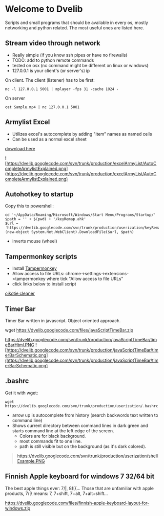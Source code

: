 # Welcome to Dvelib #

Scripts and small programs that should be available in every os, mostly networking and python related. The most useful ones are listed here.

## Stream video through network ##

  * Really simple (if you know ssh pipes or have no firewalls)
  * TODO: add to python remote commands
  * tested on osx (nc command might be different on linux or windows)
  * 127.0.0.1 is your client's (or server's) ip

On client. The client (listener) has to be first:
```
nc -l 127.0.0.1 5001 | mplayer -fps 31 -cache 1024 -
```
On server
```
cat Sample.mp4 | nc 127.0.0.1 5001
```

## Armylist Excel ##

  * Utilizes excel's autocomplete by adding "item" names as named cells
  * Can be used as a normal excel sheet

[download here](https://dvelib.googlecode.com/svn/trunk/production/excelArmyList/ExcelArmyList.xlsm)

![https://dvelib.googlecode.com/svn/trunk/production/excelArmyList/AutoCompleteArmylistExplained.png](https://dvelib.googlecode.com/svn/trunk/production/excelArmyList/AutoCompleteArmylistExplained.png)

## Autohotkey to startup ##

Copy this to powershell:

```
cd '~/AppData/Roaming/Microsoft/Windows/Start Menu/Programs/Startup/'
$path = '' + $(pwd) + '/keyRemap.ahk'
$url = 'https://dvelib.googlecode.com/svn/trunk/production/userization/keyRemap.ahk'
(new-object System.Net.WebClient).DownloadFile($url, $path)
```

  * inverts mouse (wheel)

## Tampermonkey scripts ##

  * Install [Tampermonkey](http://tampermonkey.net/)
  * Allow access to file URLs: chrome->settings->extensions->tampermonkey where tick "Allow access to file URLs"
  * click links below to install script

[oikotie cleaner](https://dvelib.googlecode.com/svn/trunk/production/userization/tamper/asunnot_oikotie_fi.tamper.js)



## Timer Bar ##

Timer Bar written in javascript. Object oriented approach.

wget https://dvelib.googlecode.com/files/javaScriptTimeBar.zip

https://dvelib.googlecode.com/svn/trunk/production/javaScriptTimeBar/timeBarHtml.PNG
![https://dvelib.googlecode.com/svn/trunk/production/javaScriptTimeBar/timerBarSchematic.png](https://dvelib.googlecode.com/svn/trunk/production/javaScriptTimeBar/timerBarSchematic.png)

## .bashrc ##

Get it with wget:

`wget https://dvelib.googlecode.com/svn/trunk/production/userization/.bashrc`

  * arrow up is autocomplete from history (search backwords text written to command line)
  * Shows current directory between command lines in dark green and starts command line at the left edge of the screen.
    * Colors are for black background.
    * most commands fit to one line.
    * path is still visible but on the background (as it's dark colored).
> https://dvelib.googlecode.com/svn/trunk/production/userization/shellExample.PNG


## Finnish Apple keyboard for windows 7 32/64 bit ##

The best apple things ever: 7/|\, 8([{... Those that are unfamiliar with apple products, 7/|\ means: 7, 7+shift, 7+alt, 7+alt+shift...

https://dvelib.googlecode.com/files/finnish-apple-keyboard-layout-for-windows.zip